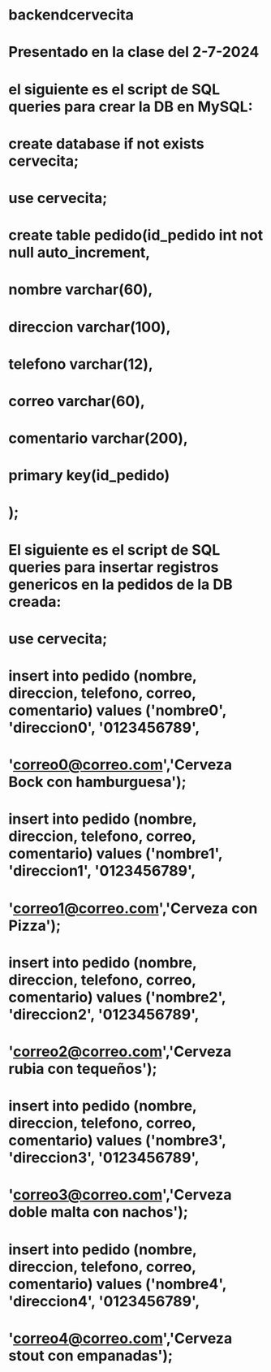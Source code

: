 # backendcervecita
# Presentado en la clase del 2-7-2024
# 
# el siguiente es el script de SQL queries para crear la DB en MySQL:
# create database if not exists cervecita;
# use cervecita;
# create table pedido(id_pedido int not null auto_increment,
# nombre varchar(60),
# direccion varchar(100),
# telefono varchar(12),
# correo varchar(60),
# comentario varchar(200),
# primary key(id_pedido)
# );
# 
# El siguiente es el script de SQL queries para insertar registros genericos en la pedidos de la DB creada:
# use cervecita;
# insert into pedido (nombre, direccion, telefono, correo, comentario) values ('nombre0', 'direccion0', '0123456789', 
# 'correo0@correo.com','Cerveza Bock con hamburguesa');
# insert into pedido (nombre, direccion, telefono, correo, comentario) values ('nombre1', 'direccion1', '0123456789', 
# 'correo1@correo.com','Cerveza con Pizza');
# insert into pedido (nombre, direccion, telefono, correo, comentario) values ('nombre2', 'direccion2', '0123456789', 
# 'correo2@correo.com','Cerveza rubia con tequeños');
# insert into pedido (nombre, direccion, telefono, correo, comentario) values ('nombre3', 'direccion3', '0123456789', 
# 'correo3@correo.com','Cerveza doble malta con nachos');
# insert into pedido (nombre, direccion, telefono, correo, comentario) values ('nombre4', 'direccion4', '0123456789', 
# 'correo4@correo.com','Cerveza stout con empanadas');